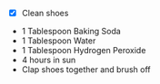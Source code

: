 - [X] Clean shoes
- 1 Tablespoon Baking Soda
- 1 Tablespoon Water
- 1 Tablespoon Hydrogen Peroxide
- 4 hours in sun
- Clap shoes together and brush off